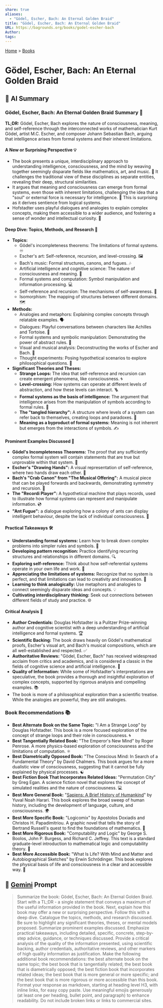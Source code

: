 ```yaml
---
share: true
aliases:
  - "Gödel, Escher, Bach: An Eternal Golden Braid"
title: "Gödel, Escher, Bach: An Eternal Golden Braid"
URL: https://bagrounds.org/books/godel-escher-bach
Author: 
tags: 
---
```

[Home](../index.md) > [Books](./index.md)  
# Gödel, Escher, Bach: An Eternal Golden Braid  
## 🤖 AI Summary  
### Gödel, Escher, Bach: An Eternal Golden Braid Summary 🤯  
**TL;DR:** Gödel, Escher, Bach explores the nature of consciousness, meaning, and self-reference through the interconnected works of mathematician Kurt Gödel, artist M.C. Escher, and composer Johann Sebastian Bach, arguing that intelligence arises from formal systems and their inherent limitations.  
  
#### A New or Surprising Perspective 💡  
* The book presents a unique, interdisciplinary approach to understanding intelligence, consciousness, and the mind by weaving together seemingly disparate fields like mathematics, art, and music. 🎼 It challenges the traditional view of these disciplines as separate entities, revealing their deep, structural similarities.  
* It argues that meaning and consciousness can emerge from formal systems, even those with inherent limitations, challenging the idea that a "soul" or external force is necessary for intelligence. 🧠 This is surprising as it derives sentience from logical systems.  
* Hofstadter uses playful dialogues and analogies to explain complex concepts, making them accessible to a wider audience, and fostering a sense of wonder and intellectual curiosity. 🧐  
  
#### Deep Dive: Topics, Methods, and Research 🔬  
* **Topics:**  
    * Gödel's incompleteness theorems: The limitations of formal systems. ♾️  
    * Escher's art: Self-reference, recursion, and level-crossing. 🖼️  
    * Bach's music: Formal structures, canons, and fugues. 🎶  
    * Artificial intelligence and cognitive science: The nature of consciousness and meaning. 🤖  
    * Formal systems and computation: Symbol manipulation and information processing. 💻  
    * Self-reference and recursion: The mechanisms of self-awareness. 🔄  
    * Isomorphism: The mapping of structures between different domains. 🗺️  
* **Methods:**  
    * Analogies and metaphors: Explaining complex concepts through relatable examples. 🗣️  
    * Dialogues: Playful conversations between characters like Achilles and Tortoise. 🐢  
    * Formal systems and symbolic manipulation: Demonstrating the power of abstract rules. 📝  
    * Visual and musical analysis: Deconstructing the works of Escher and Bach. 👀  
    * Thought experiments: Posing hypothetical scenarios to explore philosophical questions. 🤔  
* **Significant Theories and Theses:**  
    * **Strange Loops:** The idea that self-reference and recursion can create emergent phenomena, like consciousness. 🌀  
    * **Level-crossing:** How systems can operate at different levels of abstraction, and how these levels can interact. 🪜  
    * **Formal systems as the basis of intelligence:** The argument that intelligence arises from the manipulation of symbols according to formal rules. 🧮  
    * **The "tangled hierarchy":** A structure where levels of a system can refer back to themselves, creating loops and paradoxes. 🔗  
    * **Meaning as a byproduct of formal systems:** Meaning is not inherent but emerges from the interactions of symbols. ✍️  
  
#### Prominent Examples Discussed 🌟  
* **Gödel's Incompleteness Theorems:** The proof that any sufficiently complex formal system will contain statements that are true but unprovable within that system. 🤯  
* **Escher's "Drawing Hands":** A visual representation of self-reference, where two hands draw each other. 🤝  
* **Bach's "Crab Canon" from "The Musical Offering":** A musical piece that can be played forwards and backwards, demonstrating symmetry and recursion. 🦀  
* **The "Recordi Player":** A hypothetical machine that plays records, used to illustrate how formal systems can represent and manipulate information. 💿  
* **"Ant Fugue":** a dialogue exploring how a colony of ants can display intelligent behaviour, despite the lack of individual consciousness. 🐜  
  
#### Practical Takeaways 🛠️  
* **Understanding formal systems:** Learn how to break down complex problems into simpler rules and symbols. 🧩  
* **Developing pattern recognition:** Practice identifying recurring structures and relationships in different domains. 🔍  
* **Exploring self-reference:** Think about how self-referential systems operate in your own life and work. 🔄  
* **Appreciating the limitations of systems:** Recognize that no system is perfect, and that limitations can lead to creativity and innovation. 🚧  
* **Learning to think analogically:** Use metaphors and analogies to connect seemingly disparate ideas and concepts. 💡  
* **Cultivating interdisciplinary thinking:** Seek out connections between different fields of study and practice. 🌐  
  
#### Critical Analysis 🧐  
* **Author Credentials:** Douglas Hofstadter is a Pulitzer Prize-winning author and cognitive scientist with a deep understanding of artificial intelligence and formal systems. 🏆  
* **Scientific Backing:** The book draws heavily on Gödel's mathematical proofs, Escher's visual art, and Bach's musical compositions, which are all well-established and respected. ✅  
* **Authoritative Reviews:** "Gödel, Escher, Bach" has received widespread acclaim from critics and academics, and is considered a classic in the fields of cognitive science and artificial intelligence. 💯  
* **Quality of Information:** While some of Hofstadter's interpretations are speculative, the book provides a thorough and insightful exploration of complex concepts, supported by rigorous analysis and compelling examples. 📚  
* The book is more of a philosophical exploration than a scientific treatise. While the analogies are powerful, they are still analogies.  
  
### Book Recommendations 📚  
* **Best Alternate Book on the Same Topic:** "I Am a Strange Loop" by Douglas Hofstadter. This book is a more focused exploration of the concept of strange loops and their role in consciousness. 🌀  
* **Best Tangentially Related Book:** "The Emperor's New Mind" by Roger Penrose. A more physics-based exploration of consciousness and the limitations of computation. ⚛️  
* **Best Diametrically Opposed Book:** "The Conscious Mind: In Search of a Fundamental Theory" by David Chalmers. This book argues for a more dualistic view of consciousness, suggesting that it cannot be fully explained by physical processes. ☯️  
* **Best Fiction Book That Incorporates Related Ideas:** "Permutation City" by Greg Egan. A science fiction novel that explores the concept of simulated realities and the nature of consciousness. 💻  
* **Best More General Book:** "[Sapiens: A Brief History of Humankind](./sapiens-a-brief-history-of-humankind.md)" by Yuval Noah Harari. This book explores the broad sweep of human history, including the development of language, culture, and consciousness. 🌍  
* **Best More Specific Book:** "Logicomix" by Apostolos Doxiadis and Christos H. Papadimitriou. A graphic novel that tells the story of Bertrand Russell's quest to find the foundations of mathematics. 🔢  
* **Best More Rigorous Book:** "Computability and Logic" by George S. Boolos, John P. Burgess, and Richard C. Jeffrey. This text is a standard graduate-level introduction to mathematical logic and computability theory. 📝  
* **Best More Accessible Book:** "What Is Life? With Mind and Matter and Autobiographical Sketches" by Erwin Schrödinger. This book explores the physical basis of life and consciousness in a clear and accessible way. 🧬  
  
## 💬 [Gemini](https://gemini.google.com) Prompt  
> Summarize the book: Gödel, Escher, Bach: An Eternal Golden Braid. Start with a TL;DR - a single statement that conveys a maximum of the useful information provided in the book. Next, explain how this book may offer a new or surprising perspective. Follow this with a deep dive. Catalogue the topics, methods, and research discussed. Be sure to highlight any significant theories, theses, or mental models proposed. Summarize prominent examples discussed. Emphasize practical takeaways, including detailed, specific, concrete, step-by-step advice, guidance, or techniques discussed. Provide a critical analysis of the quality of the information presented, using scientific backing, author credentials, authoritative reviews, and other markers of high quality information as justification. Make the following additional book recommendations: the best alternate book on the same topic; the best book that is tangentially related; the best book that is diametrically opposed; the best fiction book that incorporates related ideas; the best book that is more general or more specific; and the best book that is more rigorous or more accessible than this book. Format your response as markdown, starting at heading level H3, with inline links, for easy copy paste. Use meaningful emojis generously (at least one per heading, bullet point, and paragraph) to enhance readability. Do not include broken links or links to commercial sites.